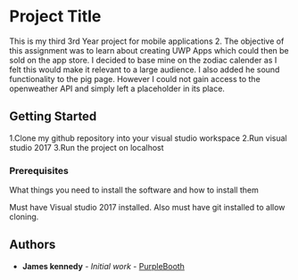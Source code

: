 # Project Title

This is my third 3rd Year project for mobile applications 2. The objective of this assignment was to learn about creating UWP Apps which could then be sold on the app store. I decided to base mine on the zodiac calender as I felt this would make it relevant to a large audience. I also added he sound functionality to the pig page. However I could not gain access to the openweather API and simply left a placeholder in its place. 

## Getting Started
1.Clone my github repository into your visual studio workspace 
2.Run visual studio 2017
3.Run the project on localhost
### Prerequisites

What things you need to install the software and how to install them

Must have Visual studio 2017 installed.
Also must have git installed to allow cloning.



## Authors

* **James kennedy** - *Initial work* - [PurpleBooth](https://github.com/PurpleBooth)





